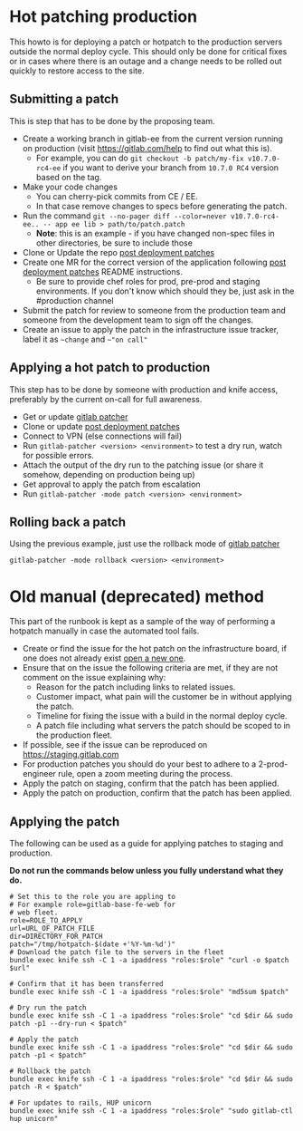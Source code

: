 # Hot patching production

This howto is for deploying a patch or hotpatch to the production servers
outside the normal deploy cycle. This should only be done for critical fixes or
in cases where there is an outage and a change needs to be rolled out quickly
to restore access to the site.

## Submitting a patch

This is step that has to be done by the proposing team.

* Create a working branch in gitlab-ee from the current version running on
  production (visit https://gitlab.com/help to find out what this is).
  * For example, you can do `git checkout -b patch/my-fix v10.7.0-rc4-ee` if you want
    to derive your branch from `10.7.0 RC4` version based on the tag.
* Make your code changes
  * You can cherry-pick commits from CE / EE.
  * In that case remove changes to specs before generating the patch.
* Run the command `git --no-pager diff --color=never v10.7.0-rc4-ee.. -- app ee lib > path/to/patch.patch`
  * **Note**: this is an example - if you have changed non-spec files in other
    directories, be sure to include those 
* Clone or Update the repo [post deployment patches][pdp]
* Create one MR for the correct version of the application following [post
  deployment patches][pdp-readme] README instructions.
  * Be sure to provide chef roles for prod, pre-prod and staging environments.
    If you don't know which should they be, just ask in the #production channel
* Submit the patch for review to someone from the production team and someone
  from the development team to sign off the changes.
* Create an issue to apply the patch in the infrastructure issue tracker, label
  it as `~change` and `~"on call"`

## Applying a hot patch to production

This step has to be done by someone with production and knife access,
preferably by the current on-call for full awareness.

* Get or update [gitlab patcher][gp]
* Clone or update [post deployment patches][pdp]
* Connect to VPN (else connections will fail)
* Run `gitlab-patcher <version> <environment>` to test a dry run, watch for
  possible errors.
* Attach the output of the dry run to the patching issue (or share it somehow,
  depending on production being up)
* Get approval to apply the patch from escalation
* Run `gitlab-patcher -mode patch <version> <environment>`

## Rolling back a patch

Using the previous example, just use the rollback mode of [gitlab patcher][gp]

`gitlab-patcher -mode rollback <version> <environment>`



# Old manual (deprecated) method

This part of the runbook is kept as a sample of the way of performing a
hotpatch manually in case the automated tool fails.

* Create or find the issue for the hot patch on the infrastructure board, if
  one does not already exist [open a new
  one](https://gitlab.com/gitlab-com/infrastructure/issues/new).
* Ensure that on the issue the following criteria are met, if they are not
  comment on the issue explaining why:
    * Reason for the patch including links to related issues.
    * Customer impact, what pain will the customer be in without applying the
      patch.
    * Timeline for fixing the issue with a build in the normal deploy cycle.
    * A patch file including what servers the patch should be scoped to in the
      production fleet.
* If possible, see if the issue can be reproduced on https://staging.gitlab.com
* For production patches you should do your best to adhere to a 2-prod-engineer
  rule, open a zoom meeting during the process.
* Apply the patch on staging, confirm that the patch has been applied.
* Apply the patch on production, confirm that the patch has been applied.


## Applying the patch

The following can be used as a guide for applying patches to staging and production.

**Do not run the commands below unless you fully understand what they do.**

```
# Set this to the role you are appling to
# For example role=gitlab-base-fe-web for
# web fleet.
role=ROLE_TO_APPLY
url=URL_OF_PATCH_FILE
dir=DIRECTORY_FOR_PATCH
patch="/tmp/hotpatch-$(date +'%Y-%m-%d')"
# Download the patch file to the servers in the fleet
bundle exec knife ssh -C 1 -a ipaddress "roles:$role" "curl -o $patch $url"

# Confirm that it has been transferred
bundle exec knife ssh -C 1 -a ipaddress "roles:$role" "md5sum $patch"

# Dry run the patch
bundle exec knife ssh -C 1 -a ipaddress "roles:$role" "cd $dir && sudo patch -p1 --dry-run < $patch"

# Apply the patch
bundle exec knife ssh -C 1 -a ipaddress "roles:$role" "cd $dir && sudo patch -p1 < $patch"

# Rollback the patch
bundle exec knife ssh -C 1 -a ipaddress "roles:$role" "cd $dir && sudo patch -R < $patch"

# For updates to rails, HUP unicorn
bundle exec knife ssh -C 1 -a ipaddress "roles:$role" "sudo gitlab-ctl hup unicorn"
```


[pdp]: https://dev.gitlab.org/gitlab/post-deployment-patches
[pdp-readme]: https://dev.gitlab.org/gitlab/post-deployment-patches/tree/master/README.md
[gp]: https://gitlab.com/gl-infra/gitlab-patcher

